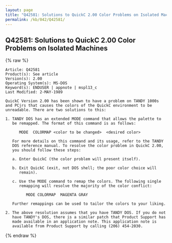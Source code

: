 ```yaml
---
layout: page
title: "Q42581: Solutions to QuickC 2.00 Color Problems on Isolated Machines"
permalink: /kb/042/Q42581/
---
```


## Q42581: Solutions to QuickC 2.00 Color Problems on Isolated Machines

{% raw %}

	Article: Q42581
	Product(s): See article
	Version(s): 2.00
	Operating System(s): MS-DOS
	Keyword(s): ENDUSER | appnote | mspl13_c
	Last Modified: 2-MAY-1989
	
	QuickC Version 2.00 has been shown to have a problem on TANDY 1000s
	and PCjrs that causes the colors of the QuickC environment to be
	unreadable. There are two solutions to this:
	
	1. TANDY DOS has an extended MODE command that allows the palette to
	   be remapped. The format of this command is as follows:
	
	      MODE  COLORMAP <color to be changed>  <desired color>
	
	   For more details on this command and its usage, refer to the TANDY
	   DOS reference manual. To resolve the color problem in QuickC 2.00,
	   you should follow these steps:
	
	   a. Enter QuickC (the color problem will present itself).
	
	   b. Exit QuickC (exit, not DOS shell; the poor color choice will
	      remain).
	
	   c. Use the MODE command to remap the colors. The following single
	      remapping will resolve the majority of the color conflict:
	
	         MODE COLORMAP  MAGENTA GRAY
	
	   Further remappings can be used to tailor the colors to your liking.
	
	2. The above resolution assumes that you have TANDY DOS. If you do not
	   have TANDY's DOS, there is a similar patch that Product Support has
	   made available in an application note. This application note is
	   available from Product Support by calling (206) 454-2030.

{% endraw %}
